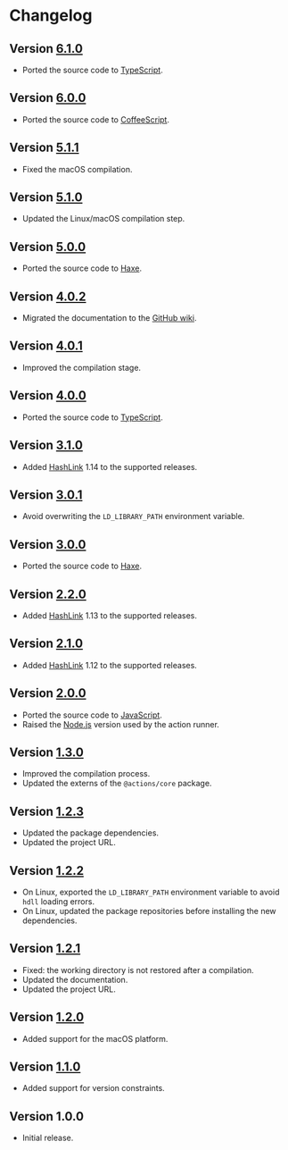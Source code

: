 # Changelog

## Version [6.1.0](https://github.com/cedx/setup-hashlink/compare/v6.0.0...v6.1.0)
- Ported the source code to [TypeScript](https://www.typescriptlang.org).

## Version [6.0.0](https://github.com/cedx/setup-hashlink/compare/v5.1.1...v6.0.0)
- Ported the source code to [CoffeeScript](https://coffeescript.org).

## Version [5.1.1](https://github.com/cedx/setup-hashlink/compare/v5.1.0...v5.1.1)
- Fixed the macOS compilation.

## Version [5.1.0](https://github.com/cedx/setup-hashlink/compare/v5.0.0...v5.1.0)
- Updated the Linux/macOS compilation step.

## Version [5.0.0](https://github.com/cedx/setup-hashlink/compare/v4.0.2...v5.0.0)
- Ported the source code to [Haxe](https://haxe.org).

## Version [4.0.2](https://github.com/cedx/setup-hashlink/compare/v4.0.1...v4.0.2)
- Migrated the documentation to the [GitHub wiki](https://github.com/cedx/setup-hashlink/wiki).

## Version [4.0.1](https://github.com/cedx/setup-hashlink/compare/v4.0.0...v4.0.1)
- Improved the compilation stage.

## Version [4.0.0](https://github.com/cedx/setup-hashlink/compare/v3.1.0...v4.0.0)
- Ported the source code to [TypeScript](https://www.typescriptlang.org).

## Version [3.1.0](https://github.com/cedx/setup-hashlink/compare/v3.0.1...v3.1.0)
- Added [HashLink](https://hashlink.haxe.org) 1.14 to the supported releases.

## Version [3.0.1](https://github.com/cedx/setup-hashlink/compare/v3.0.0...v3.0.1)
- Avoid overwriting the `LD_LIBRARY_PATH` environment variable.

## Version [3.0.0](https://github.com/cedx/setup-hashlink/compare/v2.2.0...v3.0.0)
- Ported the source code to [Haxe](https://haxe.org).

## Version [2.2.0](https://github.com/cedx/setup-hashlink/compare/v2.1.0...v2.2.0)
- Added [HashLink](https://hashlink.haxe.org) 1.13 to the supported releases.

## Version [2.1.0](https://github.com/cedx/setup-hashlink/compare/v2.0.0...v2.1.0)
- Added [HashLink](https://hashlink.haxe.org) 1.12 to the supported releases.

## Version [2.0.0](https://github.com/cedx/setup-hashlink/compare/v1.3.0...v2.0.0)
- Ported the source code to [JavaScript](https://developer.mozilla.org/docs/Web/JavaScript).
- Raised the [Node.js](https://nodejs.org) version used by the action runner.

## Version [1.3.0](https://github.com/cedx/setup-hashlink/compare/v1.2.3...v1.3.0)
- Improved the compilation process.
- Updated the externs of the `@actions/core` package.

## Version [1.2.3](https://github.com/cedx/setup-hashlink/compare/v1.2.2...v1.2.3)
- Updated the package dependencies.
- Updated the project URL.

## Version [1.2.2](https://github.com/cedx/setup-hashlink/compare/v1.2.1...v1.2.2)
- On Linux, exported the `LD_LIBRARY_PATH` environment variable to avoid `hdll` loading errors.
- On Linux, updated the package repositories before installing the new dependencies.

## Version [1.2.1](https://github.com/cedx/setup-hashlink/compare/v1.2.0...v1.2.1)
- Fixed: the working directory is not restored after a compilation.
- Updated the documentation.
- Updated the project URL.

## Version [1.2.0](https://github.com/cedx/setup-hashlink/compare/v1.1.0...v1.2.0)
- Added support for the macOS platform.

## Version [1.1.0](https://github.com/cedx/setup-hashlink/compare/v1.0.0...v1.1.0)
- Added support for version constraints.

## Version 1.0.0
- Initial release.
